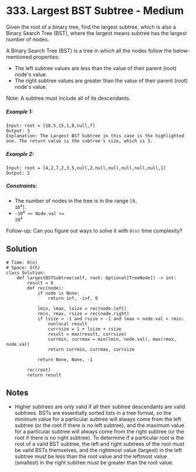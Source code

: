 # 333. Largest BST Subtree - Medium

Given the root of a binary tree, find the largest subtree, which is also a Binary Search Tree (BST), where the largest means subtree has the largest number of nodes.

A Binary Search Tree (BST) is a tree in which all the nodes follow the below-mentioned properties:

- The left subtree values are less than the value of their parent (root) node's value.
- The right subtree values are greater than the value of their parent (root) node's value.

Note: A subtree must include all of its descendants.

##### Example 1:

```
Input: root = [10,5,15,1,8,null,7]
Output: 3
Explanation: The Largest BST Subtree in this case is the highlighted one. The return value is the subtree's size, which is 3.
```

##### Example 2:

```
Input: root = [4,2,7,2,3,5,null,2,null,null,null,null,null,1]
Output: 2
```

##### Constraints:

- The number of nodes in the tree is in the range <code>[0, 10<sup>4</sup>]</code>.
- <code>-10<sup>4</sup> <= Node.val <= 10<sup>4</sup></code>

Follow-up: Can you figure out ways to solve it with `O(n)` time complexity? 

## Solution

```
# Time: O(n)
# Space: O(h)
class Solution:
    def largestBSTSubtree(self, root: Optional[TreeNode]) -> int:
        result = 0
        def rec(node):
            if node is None:
                return inf, -inf, 0
            
            lmin, lmax, lsize = rec(node.left)
            rmin, rmax, rsize = rec(node.right)
            if lsize > -1 and rsize > -1 and lmax < node.val < rmin:
                nonlocal result
                currsize = 1 + lsize + rsize
                result = max(result, currsize)
                currmin, currmax = min(lmin, node.val), max(rmax, node.val)
                return currmin, currmax, currsize
            
            return None, None, -1
        
        rec(root)
        return result
```

## Notes
- Higher subtrees are only valid if all their subtree descendants are valid subtrees. BSTs are essentially sorted lists in a tree format, so the minimum value for a particular subtree will always come from the left subtree (or the root if there is no left subtree), and the maximum value for a particular subtree will always come from the right subtree (or the root if there is no right subtree). To determine if a particular root is the root of a valid BST subtree, the left and right subtrees of the root must be valid BSTs themselves, and the rightmost value (largest) in the left subtree must be less than the root value and the leftmost value (smallest) in the right subtree must be greater than the root value.